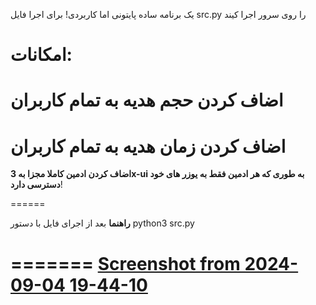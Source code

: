 یک برنامه ساده پایتونی اما کاربردی!
برای اجرا فایل src.py را روی سرور اجرا کیند 


**امکانات**:
===============================================================================================================================================================================
اضاف کردن حجم هدیه به تمام کاربران 
======
اضاف کردن زمان هدیه به تمام کاربران 
======
**اضاف کردن ادمین کاملا مجزا به 3x-ui به طوری که هر ادمین فقط به یوزر های خود دسترسی دارد**!

======

**راهنما**
بعد از اجرای فایل با دستور 
python3 src.py

=======
[Screenshot from 2024-09-04 19-44-10](https://github.com/user-attachments/assets/19a8851b-f08d-4984-be3b-009b5692b2b7)
=======
